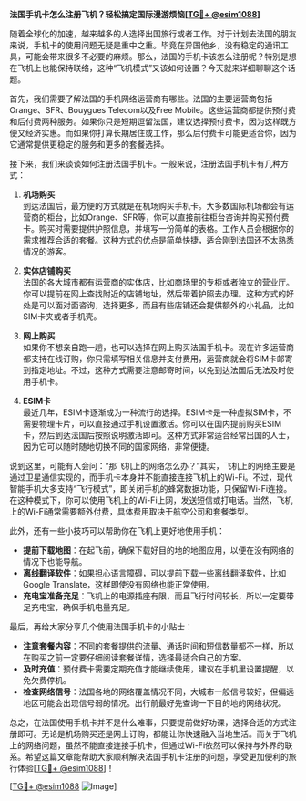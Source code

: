 **法国手机卡怎么注册飞机？轻松搞定国际漫游烦恼[[TG💪+ @esim1088](https://t.me/s/esim1088)]**

随着全球化的加速，越来越多的人选择出国旅行或者工作。对于计划去法国的朋友来说，手机卡的使用问题无疑是重中之重。毕竟在异国他乡，没有稳定的通讯工具，可能会带来很多不必要的麻烦。那么，法国的手机卡该怎么注册呢？特别是想在飞机上也能保持联络，这种“飞机模式”又该如何设置？今天就来详细聊聊这个话题。

首先，我们需要了解法国的手机网络运营商有哪些。法国的主要运营商包括Orange、SFR、Bouygues Telecom以及Free Mobile。这些运营商都提供预付费和后付费两种服务。如果你只是短期逗留法国，建议选择预付费卡，因为这样既方便又经济实惠。而如果你打算长期居住或工作，那么后付费卡可能更适合你，因为它通常提供更稳定的服务和更多的套餐选择。

接下来，我们来谈谈如何注册法国手机卡。一般来说，注册法国手机卡有几种方式：

1. **机场购买**  
   到达法国后，最方便的方式就是在机场购买手机卡。大多数国际机场都会有运营商的柜台，比如Orange、SFR等，你可以直接前往柜台咨询并购买预付费卡。购买时需要提供护照信息，并填写一份简单的表格。工作人员会根据你的需求推荐合适的套餐。这种方式的优点是简单快捷，适合刚到法国还不太熟悉情况的游客。

2. **实体店铺购买**  
   法国的各大城市都有运营商的实体店，比如商场里的专柜或者独立的营业厅。你可以提前在网上查找附近的店铺地址，然后带着护照去办理。这种方式的好处是可以面对面咨询，选择更多，而且有些店铺还会提供额外的小礼品，比如SIM卡夹或者手机壳。

3. **网上购买**  
   如果你不想亲自跑一趟，也可以选择在网上购买法国手机卡。现在许多运营商都支持在线订购，你只需填写相关信息并支付费用，运营商就会将SIM卡邮寄到指定地址。不过，这种方式需要注意邮寄时间，以免到达法国后无法及时使用手机卡。

4. **ESIM卡**  
   最近几年，ESIM卡逐渐成为一种流行的选择。ESIM卡是一种虚拟SIM卡，不需要物理卡片，可以直接通过手机设置激活。你可以在国内提前购买ESIM卡，然后到达法国后按照说明激活即可。这种方式非常适合经常出国的人士，因为它可以随时随地切换不同的国家网络，非常便捷。

说到这里，可能有人会问：“那飞机上的网络怎么办？”其实，飞机上的网络主要是通过卫星通信实现的，而手机卡本身并不能直接连接飞机上的Wi-Fi。不过，现代智能手机大多支持“飞行模式”，即关闭手机的蜂窝数据功能，只保留Wi-Fi连接。在这种模式下，你可以使用飞机上的Wi-Fi上网，发送短信或打电话。当然，飞机上的Wi-Fi通常需要额外付费，具体费用取决于航空公司和套餐类型。

此外，还有一些小技巧可以帮助你在飞机上更好地使用手机：

- **提前下载地图**：在起飞前，确保下载好目的地的地图应用，以便在没有网络的情况下也能导航。
- **离线翻译软件**：如果担心语言障碍，可以提前下载一些离线翻译软件，比如Google Translate，这样即使没有网络也能正常使用。
- **充电宝准备充足**：飞机上的电源插座有限，而且飞行时间较长，所以一定要带足充电宝，确保手机电量充足。

最后，再给大家分享几个使用法国手机卡的小贴士：

- **注意套餐内容**：不同的套餐提供的流量、通话时间和短信数量都不一样，所以在购买之前一定要仔细阅读套餐详情，选择最适合自己的方案。
- **及时充值**：预付费卡需要定期充值才能继续使用，建议在手机里设置提醒，以免欠费停机。
- **检查网络信号**：法国各地的网络覆盖情况不同，大城市一般信号较好，但偏远地区可能会出现信号弱的情况。出行前最好先查询一下目的地的网络状况。

总之，在法国使用手机卡并不是什么难事，只要提前做好功课，选择合适的方式注册即可。无论是机场购买还是网上订购，都能让你快速融入当地生活。而关于飞机上的网络问题，虽然不能直接连接手机卡，但通过Wi-Fi依然可以保持与外界的联系。希望这篇文章能帮助大家顺利解决法国手机卡注册的问题，享受更加便利的旅行体验[[TG💪+ @esim1088](https://t.me/s/esim1088)]！

[[TG💪+ @esim1088](https://t.me/s/esim1088) ![Image](https://i.postimg.cc/4NQfJmqS/Snipaste-2025-05-13-00-14-12.png)]